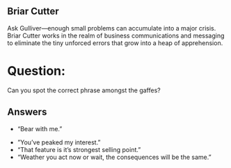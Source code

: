 ## Briar Cutter
Ask Gulliver—enough small problems can accumulate into a major crisis. 
Briar Cutter works in the realm of business communications and messaging 
to eliminate the tiny unforced errors that grow into a heap of apprehension.


# Question:
Can you spot the correct phrase amongst the gaffes?

## Answers
* “Bear with me.”
- ”You’ve peaked my interest.”
- “That feature is it’s strongest selling point.”
- “Weather you act now or wait, the consequences will be the same.”


